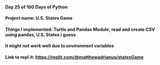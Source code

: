 #### Day 25 of 100 Days of Python
#### Project name: U.S. States Game
#### Things I implemented: Turtle and Pandas Module, read and create CSV using pandas, U.S. States i guess

#### It might not work well due to environment variables

#### Link to repl.it: https://replit.com/@matthewadrianus/statesGame 